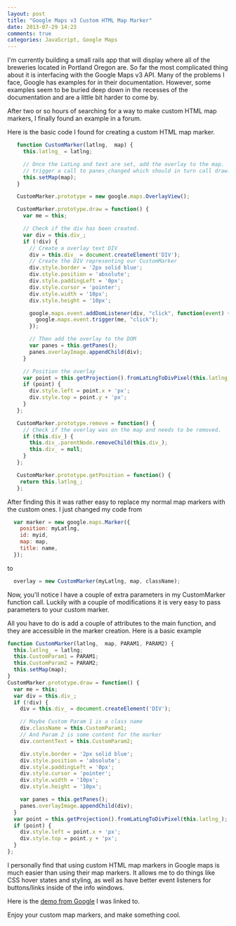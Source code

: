 ```yaml
---
layout: post
title: "Google Maps v3 Custom HTML Map Marker"
date: 2013-07-29 14:23
comments: true
categories: JavaScript, Google Maps
---
```

I'm currently building a small rails app that will display where all of the breweries located in Portland Oregon are. So far the most complicated thing about it is interfacing with the Google Maps v3 API. Many of the problems I face, Google has examples for in their documentation. However, some examples seem to be buried deep down in the recesses of the documentation and are a little bit harder to come by. 
<!-- more --> After two or so hours of searching for a way to make custom HTML map markers, I finally found an example in a forum. 

 Here is the basic code I found for creating a custom HTML map marker.
``` javascript
   function CustomMarker(latlng,  map) {
     this.latlng_ = latlng;

     // Once the LatLng and text are set, add the overlay to the map.  This will
     // trigger a call to panes_changed which should in turn call draw.
     this.setMap(map);
   }

   CustomMarker.prototype = new google.maps.OverlayView();

   CustomMarker.prototype.draw = function() {
     var me = this;

     // Check if the div has been created.
     var div = this.div_;
     if (!div) {
       // Create a overlay text DIV
       div = this.div_ = document.createElement('DIV');
       // Create the DIV representing our CustomMarker
       div.style.border = '2px solid blue';
       div.style.position = 'absolute';
       div.style.paddingLeft = '0px';
       div.style.cursor = 'pointer';
       div.style.width = '10px';
       div.style.height = '10px';

       google.maps.event.addDomListener(div, "click", function(event) {
         google.maps.event.trigger(me, "click");
       });

       // Then add the overlay to the DOM
       var panes = this.getPanes();
       panes.overlayImage.appendChild(div);
     }

     // Position the overlay 
     var point = this.getProjection().fromLatLngToDivPixel(this.latlng_);
     if (point) {
       div.style.left = point.x + 'px';
       div.style.top = point.y + 'px';
     }
   };

   CustomMarker.prototype.remove = function() {
     // Check if the overlay was on the map and needs to be removed.
     if (this.div_) {
       this.div_.parentNode.removeChild(this.div_);
       this.div_ = null;
     }
   };

   CustomMarker.prototype.getPosition = function() {
    return this.latlng_;
   };
```

After finding this it was rather easy to replace my normal map markers with the custom ones. I just changed my code from
``` javascript
  var marker = new google.maps.Marker({
    position: myLatlng,
    id: myid,
    map: map,
    title: name,
  });
```
to
``` javascript
  overlay = new CustomMarker(myLatlng, map, className);
```
Now, you'll notice I have a couple of extra parameters in my CustomMarker function call. Luckily with a couple of modifications it is very easy to pass parameters to your custom marker. 

All you have to do is add a couple of attributes to the main function, and they are accessible in the marker creation. Here is a basic example
``` javascript
function CustomMarker(latlng,  map, PARAM1, PARAM2) {
  this.latlng_ = latlng;
  this.CustomParam1 = PARAM1;
  this.CustomParam2 = PARAM2;
  this.setMap(map);
}
CustomMarker.prototype.draw = function() {
  var me = this;
  var div = this.div_;
  if (!div) {
    div = this.div_ = document.createElement('DIV');

    // Maybe Custom Param 1 is a class name
    div.className = this.CustomParam1;
    // And Param 2 is some content for the marker
    div.contentText = this.CustomParam2;

    div.style.border = '2px solid blue';
    div.style.position = 'absolute';
    div.style.paddingLeft = '0px';
    div.style.cursor = 'pointer';
    div.style.width = '10px';
    div.style.height = '10px';

    var panes = this.getPanes();
    panes.overlayImage.appendChild(div);
  }
  var point = this.getProjection().fromLatLngToDivPixel(this.latlng_);
  if (point) {
    div.style.left = point.x + 'px';
    div.style.top = point.y + 'px';
  }
};
```

I personally find that using custom HTML map markers in Google maps is much easier than using their map markers. It allows me to do things like CSS hover states and styling, as well as have better event listeners for buttons/links inside of the info windows.

Here is the [demo from Google](http://gmaps-samples-v3.googlecode.com/svn/trunk/overlayview/custommarker.html) I was linked to. 

Enjoy your custom map markers, and make something cool.
